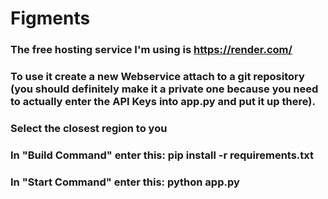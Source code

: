 # Figments
### The free hosting service I'm using is https://render.com/ 
### To use it create a new Webservice attach to a git repository (you should definitely make it a private one because you need to actually enter the API Keys into app.py and put it up there). 
### Select the closest region to you
### In "Build Command" enter this: pip install -r requirements.txt 
### In "Start Command" enter this: python app.py

